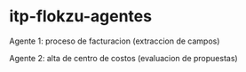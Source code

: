 # itp-flokzu-agentes

Agente 1: proceso de facturacion (extraccion de campos)


Agente 2: alta de centro de costos (evaluacion de propuestas)
